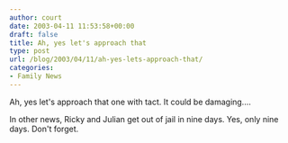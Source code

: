 ```yaml
---
author: court
date: 2003-04-11 11:53:58+00:00
draft: false
title: Ah, yes let's approach that
type: post
url: /blog/2003/04/11/ah-yes-lets-approach-that/
categories:
- Family News
---
```


Ah, yes let's approach that one with tact.  It could be damaging....

In other news, Ricky and Julian get out of jail in nine days.  Yes, only nine days.  Don't forget.
